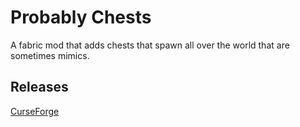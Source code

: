 # Probably Chests
A fabric mod that adds chests that spawn all over the world that are sometimes mimics.

## Releases
[CurseForge](https://www.curseforge.com/minecraft/mc-mods/probably_chests)
